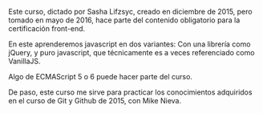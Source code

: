 Este curso, dictado por Sasha Lifzsyc, creado en diciembre de 2015, pero tomado en mayo de 2016, hace parte del contenido obligatorio para la certificación front-end.

En este aprenderemos javascript en dos variantes: Con una librería como jQuery, y puro javascript, que técnicamente es a veces referenciado como VanillaJS.

Algo de ECMAScript 5 o 6 puede hacer parte del curso.

De paso, este curso me sirve para practicar los conocimientos adquiridos en el curso de Git y Github de 2015, con Mike Nieva.